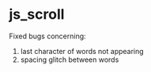 # js_scroll
Fixed bugs concerning:
  1) last character of words not appearing
  2) spacing glitch between words
